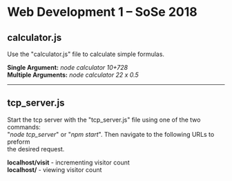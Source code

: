 # Web Development 1 – SoSe 2018

## calculator.js

Use the "calculator.js" file to calculate simple formulas.

**Single Argument:** *node calculator 10+728* </br>
**Multiple Arguments:** *node calculator 22 x 0.5*

---

## tcp_server.js

Start the tcp server with the "tcp_server.js" file using one of the two commands: </br>
"*node tcp_server*" or "*npm start*". Then navigate to the following URLs to preform </br> the desired request.

**localhost/visit** - incrementing visitor count</br>
**localhost/** - viewing visitor count